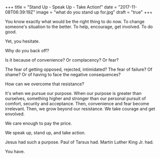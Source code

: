 +++
title = "Stand Up - Speak Up - Take Action!"
date = "2017-11-08T06:39:19Z"
image = "what do you stand up for.jpg"
draft = "true"
+++

You know exactly what would be the right thing to do now. To change someone's situation to the better. To help, encourage, get involved. To do good.

Yet, you hesitate.

Why do you back off? 

Is it because of convenience? Or complacency? Or fear? 

The fear of getting opposed, rejected, intimidated? The fear of failure? Of shame? Or of having to face the negative consequences?

How can we overcome that resistance?

It's when we pursue our purpose. When our purpose is greater than ourselves, something higher and stronger than our personal pursuit of comfort, security and acceptance. Then, convenience and fear become irrelevant. Then, we grow beyond our resistance. We take courage and get envolved. 

We care enough to pay the price.

We speak up, stand up, and take action.

Jesus had such a purpose. Paul of Tarsus had. Martin Luther King Jr. had.

You have.
